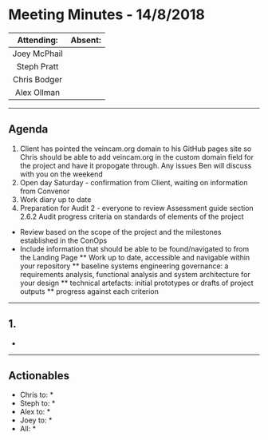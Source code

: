# Meeting Minutes - 14/8/2018

| Attending: | Absent: |
| :---: | :---: |
| Joey McPhail | |
| Steph Pratt | |
| Chris Bodger | |
| Alex Ollman | |

---

## Agenda
1. Client has pointed the veincam.org domain to his GitHub pages site so Chris should be able to add veincam.org in the custom domain field for the project and have it propogate through. Any issues Ben will discuss with you on the weekend
2. Open day Saturday - confirmation from Client, waiting on information from Convenor
3. Work diary up to date
4. Preparation for Audit 2 - everyone to review Assessment guide section 2.6.2 Audit progress criteria on standards of elements of the project
* Review based on the scope of the project and the milestones established in the ConOps
* Include information that should be able to be found/navigated to from the Landing Page
** Work up to date, accessible and navigable within your repository
** baseline systems engineering governance: a requirements analysis, functional analysis and system architecture for your design
** technical artefacts: initial prototypes or drafts of project outputs
** progress against each criterion


---

## 1. 
* 

---

## Actionables
* Chris to:
  * 
* Steph to:
  * 
* Alex to:
  * 
* Joey to:
  * 
* All:
  * 
